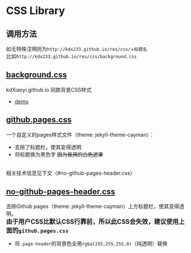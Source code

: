 # CSS Library
## 调用方法
如无特殊注明则为`http://kdx233.github.io/res/css/`+`标题名`<br>
比如`http://kdx233.github.io/res/css/background.css`
## [background.css](./background.css)
kdXiaoyi.github.io 同款背景CSS样式<br>
- [demo](https://kdx233.github.io/preview/background.html)
## [github.pages.css](./github.pages.css)
一个自定义的pages样式文件（theme: jekyll-theme-cayman）：
- 去除了标题栏，使其变得透明
- 将标题换为黑色字 ~~因为我用的白色遮罩~~

<br>相关技术信息见下文（#no-github-pages-header.css）
## [no-github-pages-header.css](./no-github-pages-header.css)
去除Github pages（theme: jekyll-theme-cayman）上方标题栏，使其变得透明。<br>
**<big>由于用户CSS比默认CSS行靠前，所以此CSS会失效，建议使用上面的``github.pages.css``</big>**
- 将`.page-header`的背景色全用`rgba(255,255,255,0)`（纯透明）替换